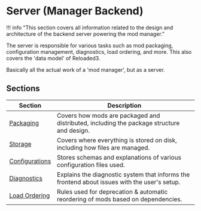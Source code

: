 # Server (Manager Backend)

!!! info "This section covers all information related to the design and architecture of the backend server powering the mod manager."

The server is responsible for various tasks such as mod packaging, configuration management,
diagnostics, load ordering, and more. This also covers the 'data model' of Reloaded3.

Basically all the actual work of a 'mod manager', but as a server.

## Sections

| Section                          | Description                                                                                  |
| -------------------------------- | -------------------------------------------------------------------------------------------- |
| [Packaging][packaging]           | Covers how mods are packaged and distributed, including the package structure and design.    |
| [Storage][storage]               | Covers where everything is stored on disk, including how files are managed.                  |
| [Configurations][configurations] | Stores schemas and explanations of various configuration files used.                         |
| [Diagnostics][diagnostics]       | Explains the diagnostic system that informs the frontend about issues with the user's setup. |
| [Load Ordering][load-ordering]   | Rules used for deprecation & automatic reordering of mods based on dependencies.             |

<!-- Links -->
[packaging]: ./Packaging/About.md
[storage]: ./Storage/About.md
[configurations]: ./Configurations/About.md
[diagnostics]: ./Diagnostics.md
[load-ordering]: ./Load-Ordering.md